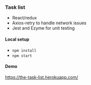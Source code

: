 ### Task list

- React/redux
- Axios-retry to handle network issues
- Jest and Ezyme for unit testing

#### Local setup
- `npm install`
- `npm start`

#### Demo
https://the-task-list.herokuapp.com/
